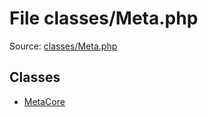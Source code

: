 File classes/Meta.php
=========

Source: [classes/Meta.php](https://github.com/PrestaShop/PrestaShop/blob/1.5.4.0/classes/Meta.php)


Classes
-------

* [MetaCore](class.MetaCore.md)

